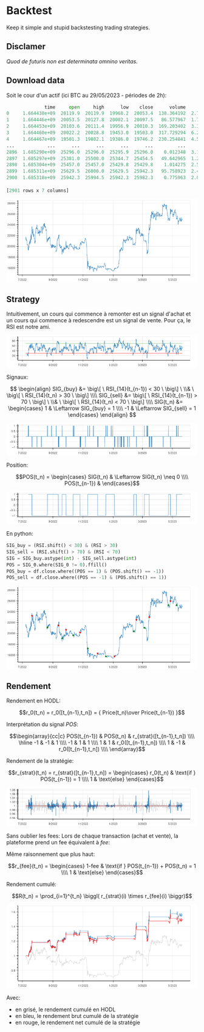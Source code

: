 # Backtest

Keep it simple and stupid backstesting trading strategies.

## Disclamer

_Quod de futuris non est determinata omnino veritas._

## Download data

Soit le cour d'un actif (ici BTC au 29/05/2023 - périodes de 2h):

```python
              time     open     high      low    close      volume         count
0     1.664438e+09  20119.9  20119.9  19968.2  20053.4  138.364192  2.771255e+06
1     1.664446e+09  20053.5  20127.8  20002.1  20097.5   86.577967  1.737841e+06
2     1.664453e+09  20103.6  20111.4  19956.9  20010.3  169.203402  3.390640e+06
3     1.664460e+09  20022.2  20028.8  19453.0  19503.0  317.729294  6.274010e+06
4     1.664467e+09  19501.3  19802.1  19386.0  19746.2  230.254841  4.505230e+06
...            ...      ...      ...      ...      ...         ...           ...
2896  1.685290e+09  25296.0  25296.0  25295.9  25296.0    0.012348  3.123668e+02
2897  1.685297e+09  25381.0  25500.0  25344.7  25454.5   49.642965  1.261837e+06
2898  1.685304e+09  25457.0  25457.0  25429.8  25429.8    1.014275  2.579427e+04
2899  1.685311e+09  25629.5  26000.0  25629.5  25942.3   95.758923  2.472821e+06
2900  1.685318e+09  25942.3  25994.5  25942.3  25982.3    0.775963  2.015425e+04

[2901 rows x 7 columns]
```

<p align="center"><img src="img/20230520_001.png" /></p>

## Strategy

Intuitivement, un cours qui commence à remonter est un signal d'achat et un cours qui commence à redescendre est un signal de vente. Pour ça, le RSI est notre ami.

<p align="center"><img src="img/20230520_002.png" /></p>

Signaux:

$$
\begin{align} SIG_{buy} &= \big\[ \  RSI_{14}(t_{n-1}) < 30 \  \big\]  \  \\& \  \big\[ \  RSI_{14}(t_n) > 30 \  \big\]
        \\\\ SIG_{sell} &= \big\[ \  RSI_{14}(t_{n-1}) > 70 \  \big\] \  \\& \  \big\[ \  RSI_{14}(t_n) < 70 \  \big\]
        \\\\ SIG(t_n)   &= \begin{cases} 1 & \Leftarrow  SIG_{buy} = 1
                                   \\\\ -1 & \Leftarrow  SIG_{sell} = 1
                           \end{cases}
\end{align}
$$

<p align="center"><img src="img/20230520_003.png" /></p>

Position: 

$$POS(t_n) = \begin{cases} SIG(t_n) & \Leftarrow SIG(t_n) \neq 0 \\\\ POS(t_{n-1}) & \end{cases}$$

<p align="center"><img src="img/20230520_004.png" /></p>


En python:

```python
SIG_buy = (RSI.shift() < 30) & (RSI > 30)
SIG_sell = (RSI.shift() > 70) & (RSI < 70)
SIG = SIG_buy.astype(int) - SIG_sell.astype(int)
POS = SIG_0.where(SIG_0 != 0).ffill()
POS_buy = df.close.where((POS == 1) & (POS.shift() == -1))
POS_sell = df.close.where((POS == -1) & (POS.shift() == 1))
```

<p align="center"><img src="img/20230520_005.png" /></p>

## Rendement

Rendement en HODL:

$$r_0(t_n) = r_0([t_{n-1},t_n]) = { Price(t_n)\over Price(t_{n-1}) }$$

Interprétation du signal $POS$:

$$\begin{array}{cc|c} POS(t_{n-1}) & POS(t_n) & r_{strat}([t_{n-1},t_n]) \\\\ \hline -1 & -1 & 1 \\\\ -1 & 1 & 1 \\\\ 1 & 1 & r_0([t_{n-1},t_n]) \\\\ 1 & -1 & r_0([t_{n-1},t_n]) \\\\ \end{array}$$

Rendement de la stratégie:

$$r_{strat}(t_n) = r_{strat}([t_{n-1},t_n]) = \begin{cases} r_0(t_n) & \text{if } POS(t_{n-1}) = 1 \\\\ 1 & \text{else} \end{cases}$$

<p align="center"><img src="img/20230520_006.png" /></p>

Sans oublier les fees: Lors de chaque transaction (achat et vente), la plateforme prend un fee équivalent à $fee%$:

Même raisonnement que plus haut:

$$r_{fee}(t_n) = \begin{cases} 1-fee & \text{if } POS(t_{n-1}) + POS(t_n) = 1 \\\\ 1 & \text{else} \end{cases}$$

Rendement cumulé:

$$R(t_n) = \prod_{i=1}^{t_n} \biggl( r_{strat}(i) \times r_{fee}(i) \biggr)$$

<p align="center"><img src="img/20230520_007.png" /></p>

Avec:

  - en grisé, le rendement cumulé en HODL
  - en bleu, le rendement brut cumulé de la stratégie
  - en rouge, le rendement net cumulé de la stratégie

